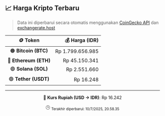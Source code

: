 

<!-- HARGA_KRIPTO -->
## 📈 Harga Kripto Terbaru

> Data ini diperbarui secara otomatis menggunakan [CoinGecko API](https://www.coingecko.com/) dan [exchangerate.host](https://exchangerate.host/)

<div align="center">

| 🪙 Token | 💰 Harga (IDR) |
|:------:|---------------:|
| 🟠 **Bitcoin (BTC)**   | Rp 1.799.656.985 |
| 🔵 **Ethereum (ETH)**  | Rp 45.150.341 |
| 🟣 **Solana (SOL)**    | Rp 2.551.660 |
| 🟢 **Tether (USDT)**   | Rp 16.248 |

---

💱 **Kurs Rupiah (USD → IDR)**: Rp 16.242

🕒 <sub>Terakhir diperbarui: 10/7/2025, 20.58.35</sub>

</div>
<!-- /HARGA_KRIPTO -->